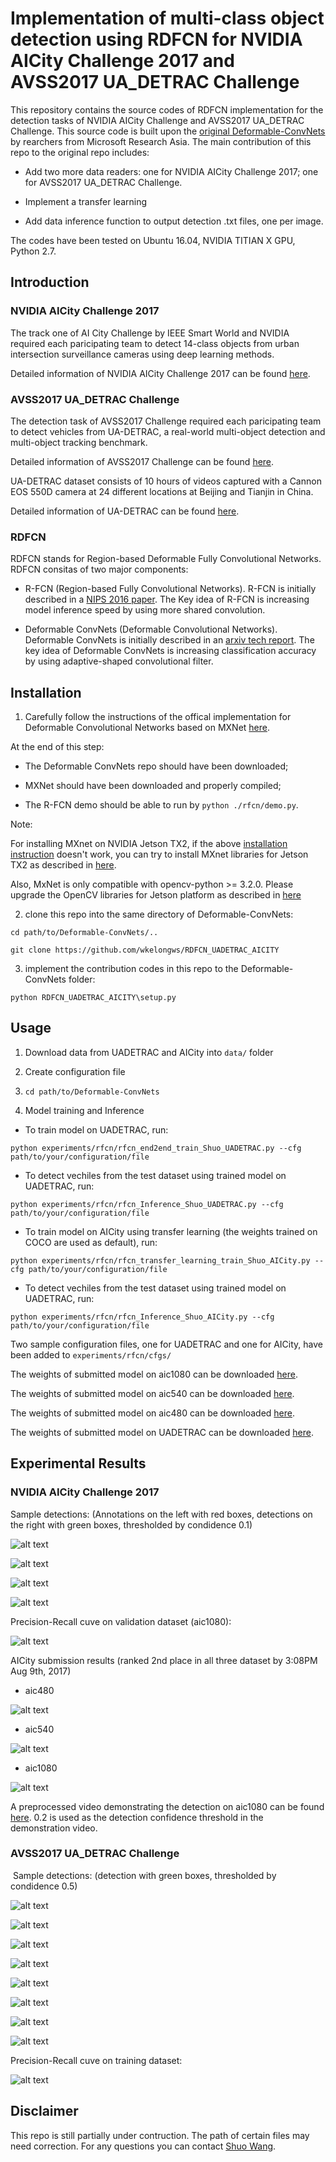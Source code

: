 # Implementation of multi-class object detection using RDFCN for NVIDIA AICity Challenge 2017 and AVSS2017 UA_DETRAC Challenge

This repository contains the source codes of RDFCN implementation for the detection tasks of NVIDIA AICity Challenge and AVSS2017 UA_DETRAC Challenge. This source code is built upon the [original Deformable-ConvNets](https://github.com/msracver/Deformable-ConvNets) by rearchers from Microsoft Research Asia. The main contribution of this repo to the original repo includes:

* Add two more data readers: one for NVIDIA AICity Challenge 2017; one for AVSS2017 UA_DETRAC Challenge.

* Implement a transfer learning

* Add data inference function to output detection .txt files, one per image.

The codes have been tested on Ubuntu 16.04, NVIDIA TITIAN X GPU, Python 2.7. 

[//]: # (Image References)

[stevens_cr_winchester_sample1]: ./images/AICITY/stevens_cr_winchester_sample1.jpeg "stevens_cr_winchester_sample1"
[stevens_cr_winchester_sample2]: ./images/AICITY/stevens_cr_winchester_sample2.jpeg "stevens_cr_winchester_sample2"
[walsh_santomas_sample1]: ./images/AICITY/walsh_santomas_sample1.jpeg "walsh_santomas_sample1"
[walsh_santomas_sample2]: ./images/AICITY/walsh_santomas_sample2.jpeg "walsh_santomas_sample2"
[480]: ./images/AICITY/480.png "480"
[540]: ./images/AICITY/540.png "540"
[1080]: ./images/AICITY/1080.png "1080"
[mAP_AICity]: ./images/AICITY/mAP_AICity.png "mAP_AICity"

[sample1]: ./images/UADETRAC/sample1.jpg "sample1"
[sample2]: ./images/UADETRAC/sample2.jpg "sample2"
[sample3]: ./images/UADETRAC/sample3.jpg "sample3"
[sample4]: ./images/UADETRAC/sample4.jpg "sample4"
[sample5]: ./images/UADETRAC/sample5.jpg "sample5"
[sample6]: ./images/UADETRAC/sample6.jpg "sample6"
[sample7]: ./images/UADETRAC/sample7.jpg "sample7"
[sample8]: ./images/UADETRAC/sample8.jpg "sample8"
[sample9]: ./images/UADETRAC/sample9.jpg "sample9"
[sample10]: ./images/UADETRAC/sample10.jpg "sample10"
[sample11]: ./images/UADETRAC/sample11.jpg "sample11"
[sample12]: ./images/UADETRAC/sample12.jpg "sample12"
[sample13]: ./images/UADETRAC/sample13.jpg "sample13"
[Precision_Recall_curve]: ./images/UADETRAC/Precision_Recall_curve.png "Precision_Recall_curve"

## Introduction

### NVIDIA AICity Challenge 2017

The track one of AI City Challenge by IEEE Smart World and NVIDIA required each paricipating team to detect 14-class objects from urban intersection surveillance cameras using deep learning methods.

Detailed information of NVIDIA AICity Challenge 2017 can be found [here](http://smart-city-conference.com/AICityChallenge/).

### AVSS2017 UA_DETRAC Challenge

The detection task of AVSS2017 Challenge required each paricipating team to detect vehicles from UA-DETRAC, a real-world multi-object detection and multi-object tracking benchmark.

Detailed information of AVSS2017 Challenge can be found [here](https://iwt4s.wordpress.com/challenge/).

UA-DETRAC dataset consists of 10 hours of videos captured with a Cannon EOS 550D camera at 24 different locations at Beijing and Tianjin in China. 

Detailed information of UA-DETRAC can be found [here](http://detrac-db.rit.albany.edu/).

### RDFCN

RDFCN stands for Region-based Deformable Fully Convolutional Networks. RDFCN consitas of two major components:

* R-FCN (Region-based Fully Convolutional Networks). R-FCN is initially described in a [NIPS 2016 paper](https://arxiv.org/abs/1605.06409). The Key idea of R-FCN is increasing model inference speed by using more shared convolution.

* Deformable ConvNets (Deformable Convolutional Networks). Deformable ConvNets is initially described in an [arxiv tech report](https://arxiv.org/abs/1703.06211). The key idea of Deformable ConvNets is increasing classification accuracy by using adaptive-shaped convolutional filter.

## Installation

1. Carefully follow the instructions of the offical implementation for Deformable Convolutional Networks based on MXNet [here](https://github.com/msracver/Deformable-ConvNets). 

At the end of this step: 

* The Deformable ConvNets repo should have been downloaded;

* MXNet should have been downloaded and properly compiled;

* The R-FCN demo should be able to run by `python ./rfcn/demo.py`.

Note: 

For installing MXnet on NVIDIA Jetson TX2, if the above [installation instruction](https://github.com/msracver/Deformable-ConvNets) doesn't work, you can try to install MXnet libraries for Jetson TX2 as described in [here](http://mxnet.io/get_started/install.html). 

Also, MxNet is only compatible with opencv-python >= 3.2.0.
Please upgrade the OpenCV libraries for Jetson platform as described in [here](http://www.jetsonhacks.com/2017/04/05/build-opencv-nvidia-jetson-tx2/)

2. clone this repo into the same directory of Deformable-ConvNets:

`cd path/to/Deformable-ConvNets/..`

`git clone https://github.com/wkelongws/RDFCN_UADETRAC_AICITY`

3. implement the contribution codes in this repo to the Deformable-ConvNets folder:

`python RDFCN_UADETRAC_AICITY\setup.py`

## Usage

1. Download data from UADETRAC and AICity into `data/` folder

2. Create configuration file

3. `cd path/to/Deformable-ConvNets`

4. Model training and Inference

* To train model on UADETRAC, run:

`python experiments/rfcn/rfcn_end2end_train_Shuo_UADETRAC.py --cfg path/to/your/configuration/file`

* To detect vechiles from the test dataset using trained model on UADETRAC, run:

`python experiments/rfcn/rfcn_Inference_Shuo_UADETRAC.py --cfg path/to/your/configuration/file`

* To train model on AICity using transfer learning (the weights trained on COCO are used as default), run:

`python experiments/rfcn/rfcn_transfer_learning_train_Shuo_AICity.py --cfg path/to/your/configuration/file`

* To detect vechiles from the test dataset using trained model on UADETRAC, run:

`python experiments/rfcn/rfcn_Inference_Shuo_AICity.py --cfg path/to/your/configuration/file`

Two sample configuration files, one for UADETRAC and one for AICity, have been added to `experiments/rfcn/cfgs/`

The weights of submitted model on aic1080 can be downloaded [here](https://1drv.ms/u/s!AmGvrNE6VIsKjUevX-7tNAhS_5AF).

The weights of submitted model on aic540 can be downloaded [here](https://1drv.ms/u/s!AmGvrNE6VIsKjUmeEitETomFbCXQ).

The weights of submitted model on aic480 can be downloaded [here](https://1drv.ms/u/s!AmGvrNE6VIsKjUiF1J2qP4TeNsRc).

The weights of submitted model on UADETRAC can be downloaded [here](https://1drv.ms/u/s!AmGvrNE6VIsKjVK3j5kV6BfDghAU).

## Experimental Results

### NVIDIA AICity Challenge 2017

Sample detections: (Annotations on the left with red boxes, detections on the right with green boxes, thresholded by condidence 0.1)

![alt text][stevens_cr_winchester_sample1]

![alt text][stevens_cr_winchester_sample2]

![alt text][walsh_santomas_sample1]

![alt text][walsh_santomas_sample2]

Precision-Recall cuve on validation dataset (aic1080):

![alt text][mAP_AICity]

AICity submission results (ranked 2nd place in all three dataset by 3:08PM Aug 9th, 2017)

* aic480

![alt text][480]

* aic540

![alt text][540]

* aic1080

![alt text][1080]

A preprocessed video demonstrating the detection on aic1080 can be found [here](https://youtu.be/F-lWyJ5Trk4). 0.2 is used as the detection confidence threshold in the demonstration video.

### AVSS2017 UA_DETRAC Challenge
​​
Sample detections: (detection with green boxes, thresholded by condidence 0.5)

![alt text][sample5]

![alt text][sample6]

![alt text][sample7]

![alt text][sample9]

![alt text][sample10]

![alt text][sample11]

![alt text][sample12]

![alt text][sample13]

Precision-Recall cuve on training dataset:

![alt text][Precision_Recall_curve]

## Disclaimer

This repo is still partially under contruction. The path of certain files may need correction. For any questions you can contact [Shuo Wang](https://github.com/wkelongws).

